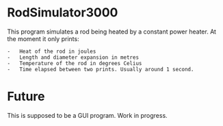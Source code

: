 # RodSimulator3000

This program simulates a rod being heated by a constant power heater. At the
moment it only prints:

	-	Heat of the rod in joules
	-	Length and diameter expansion in metres
	-	Temperature of the rod in degrees Celius
	-	Time elapsed between two prints. Usually around 1 second.

# Future

This is supposed to be a GUI program. Work in progress.